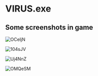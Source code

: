 # VIRUS.exe

## Some screenshots in game

![OCeIjN](https://user-images.githubusercontent.com/56692050/112253572-f0a28600-8c99-11eb-8c93-518ee3aff1ba.png)

![104sJV](https://user-images.githubusercontent.com/56692050/112253578-f26c4980-8c99-11eb-9683-ee7ceb2aef8a.png)

![Uj4NnZ](https://user-images.githubusercontent.com/56692050/112253596-f8fac100-8c99-11eb-8764-6b4d7265cdf8.png)

![OMQeSM](https://user-images.githubusercontent.com/56692050/112253601-fac48480-8c99-11eb-9fcc-1bf9fa078563.png)
